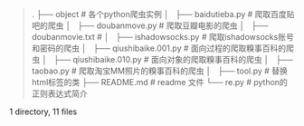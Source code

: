 > .
> ├── object                      # 各个python爬虫实例
> │   ├── baidutieba.py           # 爬取百度贴吧的爬虫
> │   ├── doubanmove.py           # 爬取豆瓣电影的爬虫
> │   ├── doubanmovie.txt         # 
> │   ├── ishadowsocks.py         # 爬取ishadowsocks账号和密码的爬虫
> │   ├── qiushibaike.001.py      # 面向过程的爬取糗事百科的爬虫
> │   ├── qiushibaike.010.py      # 面向对象的爬取糗事百科的爬虫
> │   ├── taobao.py               # 爬取淘宝MM照片的糗事百科的爬虫
> │   ├── tool.py                 # 替换html标签的类
> ├── README.md                   # readme 文件
> └── re.py                       # python的正则表达式简介
> 

1 directory, 11 files
